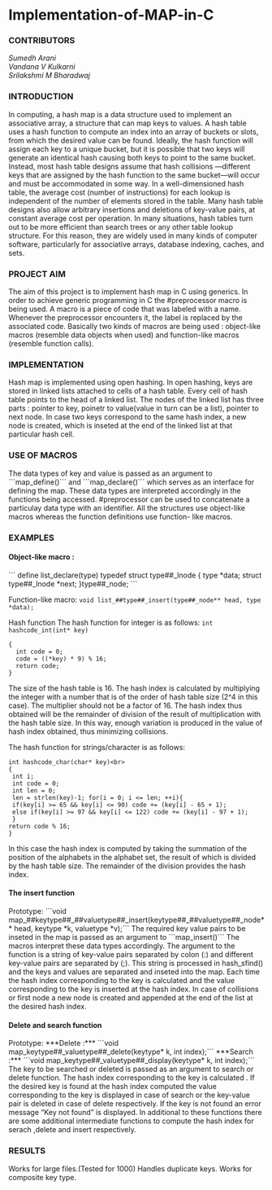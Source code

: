 # Implementation-of-MAP-in-C

<h3>CONTRIBUTORS</h3>
<i>Sumedh Arani</i><br>
<i>Vandana V Kulkarni </i><br>
<i>Srilakshmi M Bharadwaj</i>

<h3>INTRODUCTION</h3>
In computing, a hash map is a data structure used to implement an associative array, a structure that can map keys to values. A hash table uses a hash function to compute an index into an array of buckets or slots, from which the desired value can be found.
Ideally, the hash function will assign each key to a unique bucket, but it is possible that two keys will generate an identical hash causing both keys to point to the same bucket. Instead, most hash table designs assume that hash collisions —different keys that are assigned by the hash function to the same bucket—will occur and must be accommodated in some way.
In a well-dimensioned hash table, the average cost (number of instructions) for each lookup is independent of the number of elements stored in the table. Many hash table designs also allow arbitrary insertions and deletions of key-value pairs, at constant average cost per operation.
In many situations, hash tables turn out to be more efficient than search trees or any other table lookup structure. For this reason, they are widely used in many kinds of computer software, particularly for associative arrays, database indexing, caches, and sets.
<h3>PROJECT AIM</h3>
The aim of this project is to implement hash map in C using generics. In order to achieve generic programming in C the #preprocessor macro is being used. A macro is a piece of code that was labeled with a name. Whenever the preprocessor encounters it, the label is replaced by the associated code. Basically two kinds of macros are being used : object-like macros
(resemble data objects when used) and function-like macros (resemble function calls).
 <h3>IMPLEMENTATION</h3>
Hash map is implemented using open hashing. In open hashing, keys are stored in linked lists attached to cells of a hash table. Every cell of hash table points to the head of a linked list. The nodes of the linked list has three parts : pointer to key, poinetr to value(value in turn can be a list), pointer to next node. In case two keys correspond to the same hash index, a new node is created, which is inseted at the end of the linked list at that particular hash cell.

<h3>USE OF MACROS</h3>
The data types of key and value is passed as an argument to ```map_define()``` and ```map_declare()``` which serves as an interface for defining the map. These data types are interpreted accordingly in the functions being accessed. #preprocessor can be used to concatenate a particulay data type with an identifier. All the structures use object-like macros whereas the function definitions use function- like macros.

<h3>EXAMPLES</h3>
<h4>Object-like macro : </h4>
```
define list_declare(type) 
typedef struct type##_lnode 
{
type *data; 
struct type##_lnode *next;
}type##_node;
```

Function-like macro:
```void list_##type##_insert(type##_node** head, type *data);```

Hash function
The hash function for integer is as follows: ```int hashcode_int(int* key)```
```
{
  int code = 0;
  code = ((*key) * 9) % 16;
  return code;
}
```
The size of the hash table is 16. The hash index is calculated by multiplying the integer with a number that is of the order of hash table size (2^4 in this case). The multiplier should not be a factor of 16. The hash index thus obtained will be the remainder of division of the result of multiplication with the hash table size. In this way, enough variation is produced in the value of hash index obtained, thus minimizing collisions.

 The hash function for strings/character is as follows:
```
int hashcode_char(char* key)<br>
{
 int i;
 int code = 0;
 int len = 0;
 len = strlen(key)-1; for(i = 0; i <= len; ++i){
 if(key[i] >= 65 && key[i] <= 90) code += (key[i] - 65 + 1);
 else if(key[i] >= 97 && key[i] <= 122) code += (key[i] - 97 + 1);
 }
return code % 16;
}
```
In this case the hash index is computed by taking the summation of the position of the alphabets in the alphabet set, the result of which is divided by the hash table size. The remainder of the division provides the hash index.

<h4>The insert function</h4>
Prototype:
```void map_##keytype##_##valuetype##_insert(keytype##_##valuetype##_node** head, keytype *k, valuetype *v);```
The required key value pairs to be inseted in the map is passed as an argument to ```map_insert()``` The macros interpret these data types accordingly. The argument to the function is a string of key-value pairs separated by colon (:) and different key-value pairs are separated by (;). This string is processed in hash_sfind() and the keys and values are separated and inseted into the map. Each time the hash index corresponding to the key is calculated and the value corresponding to the key is inserted at the hash index. In case of collisions or
 first node a new node is created and appended at the end of the list at the desired hash index.

<h4>Delete and search function</h4>
Prototype:
***Delete :***
```void map_keytype##_valuetype##_delete(keytype* k, int index);```
***Search :***
```void map_keytype##_valuetype##_display(keytype* k, int index);```
The key to be searched or deleted is passed as an argument to search or delete function. The hash index corresponding to the key is calculated . If the desired key is found at the hash index computed the value corresponding to the key is displayed in case of search or the key-value pair is deleted in case of delete respectively. If the key is not found an error message “Key not found” is displayed.
In additional to these functions there are some additional intermediate functions to compute the hash index for serach ,delete and insert respectively.

<h3>RESULTS</h3>
Works for large files.(Tested for 1000) Handles duplicate keys.
Works for composite key type.
